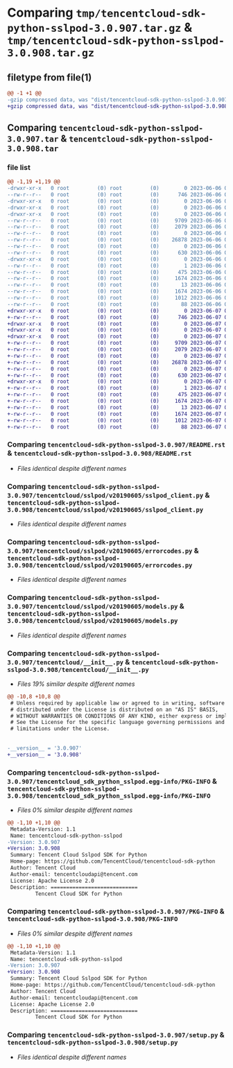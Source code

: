 # Comparing `tmp/tencentcloud-sdk-python-sslpod-3.0.907.tar.gz` & `tmp/tencentcloud-sdk-python-sslpod-3.0.908.tar.gz`

## filetype from file(1)

```diff
@@ -1 +1 @@
-gzip compressed data, was "dist/tencentcloud-sdk-python-sslpod-3.0.907.tar", last modified: Tue Jun  6 02:34:12 2023, max compression
+gzip compressed data, was "dist/tencentcloud-sdk-python-sslpod-3.0.908.tar", last modified: Wed Jun  7 00:31:42 2023, max compression
```

## Comparing `tencentcloud-sdk-python-sslpod-3.0.907.tar` & `tencentcloud-sdk-python-sslpod-3.0.908.tar`

### file list

```diff
@@ -1,19 +1,19 @@
-drwxr-xr-x   0 root         (0) root         (0)        0 2023-06-06 02:34:12.000000 tencentcloud-sdk-python-sslpod-3.0.907/
--rw-r--r--   0 root         (0) root         (0)      746 2023-06-06 02:34:12.000000 tencentcloud-sdk-python-sslpod-3.0.907/README.rst
-drwxr-xr-x   0 root         (0) root         (0)        0 2023-06-06 02:34:12.000000 tencentcloud-sdk-python-sslpod-3.0.907/tencentcloud/
-drwxr-xr-x   0 root         (0) root         (0)        0 2023-06-06 02:34:12.000000 tencentcloud-sdk-python-sslpod-3.0.907/tencentcloud/sslpod/
-drwxr-xr-x   0 root         (0) root         (0)        0 2023-06-06 02:34:12.000000 tencentcloud-sdk-python-sslpod-3.0.907/tencentcloud/sslpod/v20190605/
--rw-r--r--   0 root         (0) root         (0)     9709 2023-06-06 02:34:12.000000 tencentcloud-sdk-python-sslpod-3.0.907/tencentcloud/sslpod/v20190605/sslpod_client.py
--rw-r--r--   0 root         (0) root         (0)     2079 2023-06-06 02:34:12.000000 tencentcloud-sdk-python-sslpod-3.0.907/tencentcloud/sslpod/v20190605/errorcodes.py
--rw-r--r--   0 root         (0) root         (0)        0 2023-06-06 02:34:12.000000 tencentcloud-sdk-python-sslpod-3.0.907/tencentcloud/sslpod/v20190605/__init__.py
--rw-r--r--   0 root         (0) root         (0)    26878 2023-06-06 02:34:12.000000 tencentcloud-sdk-python-sslpod-3.0.907/tencentcloud/sslpod/v20190605/models.py
--rw-r--r--   0 root         (0) root         (0)        0 2023-06-06 02:34:12.000000 tencentcloud-sdk-python-sslpod-3.0.907/tencentcloud/sslpod/__init__.py
--rw-r--r--   0 root         (0) root         (0)      630 2023-06-06 02:34:12.000000 tencentcloud-sdk-python-sslpod-3.0.907/tencentcloud/__init__.py
-drwxr-xr-x   0 root         (0) root         (0)        0 2023-06-06 02:34:12.000000 tencentcloud-sdk-python-sslpod-3.0.907/tencentcloud_sdk_python_sslpod.egg-info/
--rw-r--r--   0 root         (0) root         (0)        1 2023-06-06 02:34:12.000000 tencentcloud-sdk-python-sslpod-3.0.907/tencentcloud_sdk_python_sslpod.egg-info/dependency_links.txt
--rw-r--r--   0 root         (0) root         (0)      475 2023-06-06 02:34:12.000000 tencentcloud-sdk-python-sslpod-3.0.907/tencentcloud_sdk_python_sslpod.egg-info/SOURCES.txt
--rw-r--r--   0 root         (0) root         (0)     1674 2023-06-06 02:34:12.000000 tencentcloud-sdk-python-sslpod-3.0.907/tencentcloud_sdk_python_sslpod.egg-info/PKG-INFO
--rw-r--r--   0 root         (0) root         (0)       13 2023-06-06 02:34:12.000000 tencentcloud-sdk-python-sslpod-3.0.907/tencentcloud_sdk_python_sslpod.egg-info/top_level.txt
--rw-r--r--   0 root         (0) root         (0)     1674 2023-06-06 02:34:12.000000 tencentcloud-sdk-python-sslpod-3.0.907/PKG-INFO
--rw-r--r--   0 root         (0) root         (0)     1012 2023-06-06 02:34:12.000000 tencentcloud-sdk-python-sslpod-3.0.907/setup.py
--rw-r--r--   0 root         (0) root         (0)       88 2023-06-06 02:34:12.000000 tencentcloud-sdk-python-sslpod-3.0.907/setup.cfg
+drwxr-xr-x   0 root         (0) root         (0)        0 2023-06-07 00:31:42.000000 tencentcloud-sdk-python-sslpod-3.0.908/
+-rw-r--r--   0 root         (0) root         (0)      746 2023-06-07 00:31:42.000000 tencentcloud-sdk-python-sslpod-3.0.908/README.rst
+drwxr-xr-x   0 root         (0) root         (0)        0 2023-06-07 00:31:42.000000 tencentcloud-sdk-python-sslpod-3.0.908/tencentcloud/
+drwxr-xr-x   0 root         (0) root         (0)        0 2023-06-07 00:31:42.000000 tencentcloud-sdk-python-sslpod-3.0.908/tencentcloud/sslpod/
+drwxr-xr-x   0 root         (0) root         (0)        0 2023-06-07 00:31:42.000000 tencentcloud-sdk-python-sslpod-3.0.908/tencentcloud/sslpod/v20190605/
+-rw-r--r--   0 root         (0) root         (0)     9709 2023-06-07 00:31:42.000000 tencentcloud-sdk-python-sslpod-3.0.908/tencentcloud/sslpod/v20190605/sslpod_client.py
+-rw-r--r--   0 root         (0) root         (0)     2079 2023-06-07 00:31:42.000000 tencentcloud-sdk-python-sslpod-3.0.908/tencentcloud/sslpod/v20190605/errorcodes.py
+-rw-r--r--   0 root         (0) root         (0)        0 2023-06-07 00:31:42.000000 tencentcloud-sdk-python-sslpod-3.0.908/tencentcloud/sslpod/v20190605/__init__.py
+-rw-r--r--   0 root         (0) root         (0)    26878 2023-06-07 00:31:42.000000 tencentcloud-sdk-python-sslpod-3.0.908/tencentcloud/sslpod/v20190605/models.py
+-rw-r--r--   0 root         (0) root         (0)        0 2023-06-07 00:31:42.000000 tencentcloud-sdk-python-sslpod-3.0.908/tencentcloud/sslpod/__init__.py
+-rw-r--r--   0 root         (0) root         (0)      630 2023-06-07 00:31:42.000000 tencentcloud-sdk-python-sslpod-3.0.908/tencentcloud/__init__.py
+drwxr-xr-x   0 root         (0) root         (0)        0 2023-06-07 00:31:42.000000 tencentcloud-sdk-python-sslpod-3.0.908/tencentcloud_sdk_python_sslpod.egg-info/
+-rw-r--r--   0 root         (0) root         (0)        1 2023-06-07 00:31:42.000000 tencentcloud-sdk-python-sslpod-3.0.908/tencentcloud_sdk_python_sslpod.egg-info/dependency_links.txt
+-rw-r--r--   0 root         (0) root         (0)      475 2023-06-07 00:31:42.000000 tencentcloud-sdk-python-sslpod-3.0.908/tencentcloud_sdk_python_sslpod.egg-info/SOURCES.txt
+-rw-r--r--   0 root         (0) root         (0)     1674 2023-06-07 00:31:42.000000 tencentcloud-sdk-python-sslpod-3.0.908/tencentcloud_sdk_python_sslpod.egg-info/PKG-INFO
+-rw-r--r--   0 root         (0) root         (0)       13 2023-06-07 00:31:42.000000 tencentcloud-sdk-python-sslpod-3.0.908/tencentcloud_sdk_python_sslpod.egg-info/top_level.txt
+-rw-r--r--   0 root         (0) root         (0)     1674 2023-06-07 00:31:42.000000 tencentcloud-sdk-python-sslpod-3.0.908/PKG-INFO
+-rw-r--r--   0 root         (0) root         (0)     1012 2023-06-07 00:31:42.000000 tencentcloud-sdk-python-sslpod-3.0.908/setup.py
+-rw-r--r--   0 root         (0) root         (0)       88 2023-06-07 00:31:42.000000 tencentcloud-sdk-python-sslpod-3.0.908/setup.cfg
```

### Comparing `tencentcloud-sdk-python-sslpod-3.0.907/README.rst` & `tencentcloud-sdk-python-sslpod-3.0.908/README.rst`

 * *Files identical despite different names*

### Comparing `tencentcloud-sdk-python-sslpod-3.0.907/tencentcloud/sslpod/v20190605/sslpod_client.py` & `tencentcloud-sdk-python-sslpod-3.0.908/tencentcloud/sslpod/v20190605/sslpod_client.py`

 * *Files identical despite different names*

### Comparing `tencentcloud-sdk-python-sslpod-3.0.907/tencentcloud/sslpod/v20190605/errorcodes.py` & `tencentcloud-sdk-python-sslpod-3.0.908/tencentcloud/sslpod/v20190605/errorcodes.py`

 * *Files identical despite different names*

### Comparing `tencentcloud-sdk-python-sslpod-3.0.907/tencentcloud/sslpod/v20190605/models.py` & `tencentcloud-sdk-python-sslpod-3.0.908/tencentcloud/sslpod/v20190605/models.py`

 * *Files identical despite different names*

### Comparing `tencentcloud-sdk-python-sslpod-3.0.907/tencentcloud/__init__.py` & `tencentcloud-sdk-python-sslpod-3.0.908/tencentcloud/__init__.py`

 * *Files 19% similar despite different names*

```diff
@@ -10,8 +10,8 @@
 # Unless required by applicable law or agreed to in writing, software
 # distributed under the License is distributed on an "AS IS" BASIS,
 # WITHOUT WARRANTIES OR CONDITIONS OF ANY KIND, either express or implied.
 # See the License for the specific language governing permissions and
 # limitations under the License.
 
 
-__version__ = '3.0.907'
+__version__ = '3.0.908'
```

### Comparing `tencentcloud-sdk-python-sslpod-3.0.907/tencentcloud_sdk_python_sslpod.egg-info/PKG-INFO` & `tencentcloud-sdk-python-sslpod-3.0.908/tencentcloud_sdk_python_sslpod.egg-info/PKG-INFO`

 * *Files 0% similar despite different names*

```diff
@@ -1,10 +1,10 @@
 Metadata-Version: 1.1
 Name: tencentcloud-sdk-python-sslpod
-Version: 3.0.907
+Version: 3.0.908
 Summary: Tencent Cloud Sslpod SDK for Python
 Home-page: https://github.com/TencentCloud/tencentcloud-sdk-python
 Author: Tencent Cloud
 Author-email: tencentcloudapi@tencent.com
 License: Apache License 2.0
 Description: ============================
         Tencent Cloud SDK for Python
```

### Comparing `tencentcloud-sdk-python-sslpod-3.0.907/PKG-INFO` & `tencentcloud-sdk-python-sslpod-3.0.908/PKG-INFO`

 * *Files 0% similar despite different names*

```diff
@@ -1,10 +1,10 @@
 Metadata-Version: 1.1
 Name: tencentcloud-sdk-python-sslpod
-Version: 3.0.907
+Version: 3.0.908
 Summary: Tencent Cloud Sslpod SDK for Python
 Home-page: https://github.com/TencentCloud/tencentcloud-sdk-python
 Author: Tencent Cloud
 Author-email: tencentcloudapi@tencent.com
 License: Apache License 2.0
 Description: ============================
         Tencent Cloud SDK for Python
```

### Comparing `tencentcloud-sdk-python-sslpod-3.0.907/setup.py` & `tencentcloud-sdk-python-sslpod-3.0.908/setup.py`

 * *Files identical despite different names*

